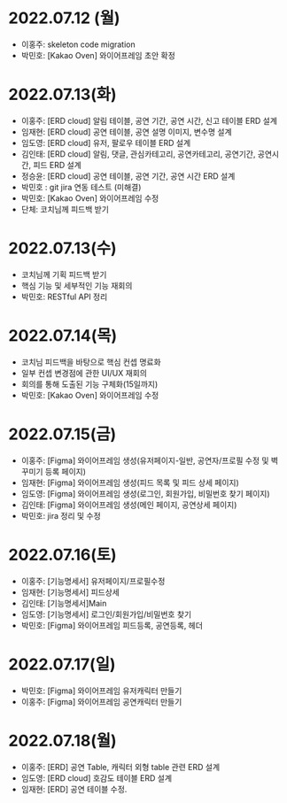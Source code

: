 # 2022.07.12 (월)
* 이홍주: skeleton code migration
* 박민호: [Kakao Oven] 와이어프레임 초안 확정

# 2022.07.13(화)
* 이홍주: [ERD cloud] 알림 테이블, 공연 기간, 공연 시간, 신고 테이블 ERD 설계
* 임재현: [ERD cloud] 공연 테이블, 공연 설명 이미지, 변수명 설계
* 임도영: [ERD cloud] 유저, 팔로우 테이블 ERD 설계
* 김인태: [ERD cloud] 알림, 댓글, 관심카테고리, 공연카테고리, 공연기간, 공연시간, 피드 ERD 설계
* 정승윤: [ERD cloud] 공연 테이블, 공연 기간, 공연 시간 ERD 설계
* 박민호 : git jira 연동 테스트 (미해결)
* 박민호: [Kakao Oven] 와이어프레임 수정
* 단체: 코치님께 피드백 받기

# 2022.07.13(수)
* 코치님께 기획 피드백 받기
* 핵심 기능 및 세부적인 기능 재회의
* 박민호: RESTful API 정리

# 2022.07.14(목)
* 코치님 피드백을 바탕으로 핵심 컨셉 명료화
* 일부 컨셉 변경점에 관한 UI/UX 재회의
* 회의를 통해 도출된 기능 구체화(15일까지)
* 박민호: [Kakao Oven] 와이어프레임 수정

# 2022.07.15(금)
* 이홍주: [Figma] 와이어프레임 생성(유저페이지-일반, 공연자/프로필 수정 및 벽 꾸미기 등록 페이지)
* 임재현: [Figma] 와이어프레임 생성(피드 목록 및 피드 상세 페이지)
* 임도영: [Figma] 와이어프레임 생성(로그인, 회원가입, 비밀번호 찾기 페이지)
* 김인태: [Figma] 와이어프레임 생성(메인 페이지, 공연상세 페이지)
* 박민호: jira 정리 및 수정

# 2022.07.16(토)
* 이홍주: [기능명세서] 유저페이지/프로필수정
* 임재현: [기능명세서] 피드상세
* 김인태: [기능명세서]Main
* 임도영: [기능명세서] 로그인/회원가입/비밀번호 찾기
* 박민호: [Figma] 와이어프레임 피드등록, 공연등록, 헤더

# 2022.07.17(일)
* 박민호: [Figma] 와이어프레임 유저캐릭터 만들기
* 이홍주: [Figma] 와이어프레임 공연캐릭터 만들기

# 2022.07.18(월)
* 이홍주: [ERD] 공연 Table, 캐릭터 외형 table 관련 ERD 설계
* 임도영: [ERD cloud] 호감도 테이블 ERD 설계
* 임재현: [ERD] 공연 테이블 수정.
